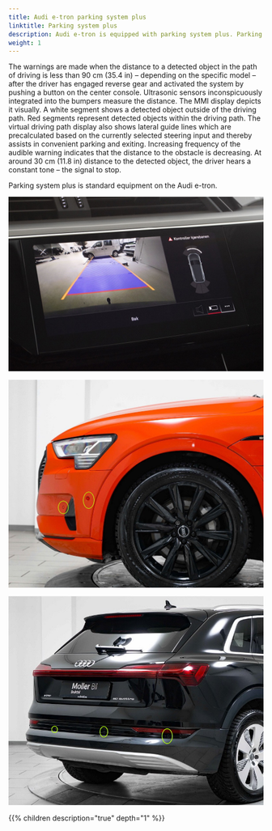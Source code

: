```yaml
---
title: Audi e-tron parking system plus
linktitle: Parking system plus
description: Audi e-tron is equipped with parking system plus. Parking system plus informs the driver, visually and audibly, about obstacles in front of and behind the vehicle.
weight: 1
---
```


 The warnings are made when the distance to a detected object in the path of driving is less than 90 cm (35.4 in) – depending on the specific model – after the driver has engaged reverse gear and activated the system by pushing a button on the center console. Ultrasonic sensors inconspicuously integrated into the bumpers measure the distance. The MMI display depicts it visually. A white segment shows a detected object outside of the driving path. Red segments represent detected objects within the driving path. The virtual driving path display also shows lateral guide lines which are precalculated based on the currently selected steering input and thereby assists in convenient parking and exiting. Increasing frequency of the audible warning indicates that the distance to the obstacle is decreasing. At around 30 cm (11.8 in) distance to the detected object, the driver hears a constant tone – the signal to stop.

 Parking system plus is standard equipment on the Audi e-tron.

![Parking system plus](parkingsystemplus.jpg "Parking system plus indication in mmi")

![Front sensors](frontsensors.jpg "Front sensors")

![Rear sensors](rearsensors.jpg "Rear sensors")

{{% children description="true" depth="1" %}}
